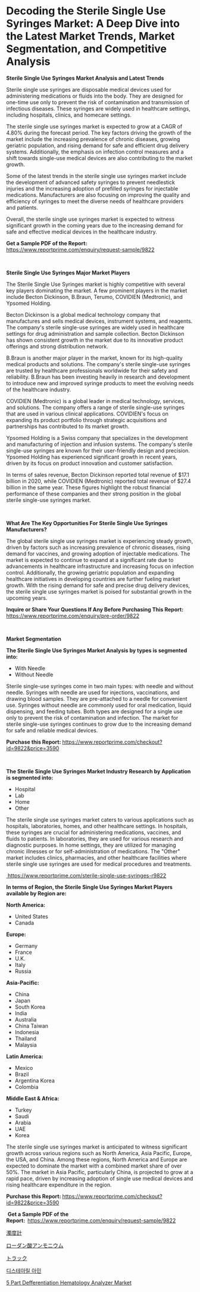 <p><h1>Decoding the Sterile Single Use Syringes Market: A Deep Dive into the Latest Market Trends, Market Segmentation, and Competitive Analysis</h1></p><p><strong>Sterile Single Use Syringes Market Analysis and Latest Trends</strong></p>
<p><p>Sterile single use syringes are disposable medical devices used for administering medications or fluids into the body. They are designed for one-time use only to prevent the risk of contamination and transmission of infectious diseases. These syringes are widely used in healthcare settings, including hospitals, clinics, and homecare settings.</p><p>The sterile single use syringes market is expected to grow at a CAGR of 4.80% during the forecast period. The key factors driving the growth of the market include the increasing prevalence of chronic diseases, growing geriatric population, and rising demand for safe and efficient drug delivery systems. Additionally, the emphasis on infection control measures and a shift towards single-use medical devices are also contributing to the market growth.</p><p>Some of the latest trends in the sterile single use syringes market include the development of advanced safety syringes to prevent needlestick injuries and the increasing adoption of prefilled syringes for injectable medications. Manufacturers are also focusing on improving the quality and efficiency of syringes to meet the diverse needs of healthcare providers and patients.</p><p>Overall, the sterile single use syringes market is expected to witness significant growth in the coming years due to the increasing demand for safe and effective medical devices in the healthcare industry.</p></p>
<p><strong>Get a Sample PDF of the Report:&nbsp;</strong> <a href="https://www.reportprime.com/enquiry/request-sample/9822">https://www.reportprime.com/enquiry/request-sample/9822</a></p>
<p>&nbsp;</p>
<p><strong>Sterile Single Use Syringes Major Market Players</strong></p>
<p><p>The Sterile Single Use Syringes market is highly competitive with several key players dominating the market. A few prominent players in the market include Becton Dickinson, B.Braun, Terumo, COVIDIEN (Medtronic), and Ypsomed Holding.</p><p>Becton Dickinson is a global medical technology company that manufactures and sells medical devices, instrument systems, and reagents. The company's sterile single-use syringes are widely used in healthcare settings for drug administration and sample collection. Becton Dickinson has shown consistent growth in the market due to its innovative product offerings and strong distribution network.</p><p>B.Braun is another major player in the market, known for its high-quality medical products and solutions. The company's sterile single-use syringes are trusted by healthcare professionals worldwide for their safety and reliability. B.Braun has been investing heavily in research and development to introduce new and improved syringe products to meet the evolving needs of the healthcare industry.</p><p>COVIDIEN (Medtronic) is a global leader in medical technology, services, and solutions. The company offers a range of sterile single-use syringes that are used in various clinical applications. COVIDIEN's focus on expanding its product portfolio through strategic acquisitions and partnerships has contributed to its market growth.</p><p>Ypsomed Holding is a Swiss company that specializes in the development and manufacturing of injection and infusion systems. The company's sterile single-use syringes are known for their user-friendly design and precision. Ypsomed Holding has experienced significant growth in recent years, driven by its focus on product innovation and customer satisfaction.</p><p>In terms of sales revenue, Becton Dickinson reported total revenue of $17.1 billion in 2020, while COVIDIEN (Medtronic) reported total revenue of $27.4 billion in the same year. These figures highlight the robust financial performance of these companies and their strong position in the global sterile single-use syringes market.</p></p>
<p>&nbsp;</p>
<p><strong>What Are The Key Opportunities For Sterile Single Use Syringes Manufacturers?</strong></p>
<p><p>The global sterile single use syringes market is experiencing steady growth, driven by factors such as increasing prevalence of chronic diseases, rising demand for vaccines, and growing adoption of injectable medications. The market is expected to continue to expand at a significant rate due to advancements in healthcare infrastructure and increasing focus on infection control. Additionally, the growing geriatric population and expanding healthcare initiatives in developing countries are further fueling market growth. With the rising demand for safe and precise drug delivery devices, the sterile single use syringes market is poised for substantial growth in the upcoming years.</p></p>
<p><strong>Inquire or Share Your Questions If Any Before Purchasing This Report:</strong> <a href="https://www.reportprime.com/enquiry/pre-order/9822">https://www.reportprime.com/enquiry/pre-order/9822</a></p>
<p>&nbsp;</p>
<p><strong>Market Segmentation</strong></p>
<p><strong>The Sterile Single Use Syringes Market Analysis by types is segmented into:</strong></p>
<p><ul><li>With Needle</li><li>Without Needle</li></ul></p>
<p><p>Sterile single-use syringes come in two main types: with needle and without needle. Syringes with needle are used for injections, vaccinations, and drawing blood samples. They are pre-attached to a needle for convenient use. Syringes without needle are commonly used for oral medication, liquid dispensing, and feeding tubes. Both types are designed for a single use only to prevent the risk of contamination and infection. The market for sterile single-use syringes continues to grow due to the increasing demand for safe and reliable medical devices.</p></p>
<p><strong>Purchase this Report:&nbsp;</strong><a href="https://www.reportprime.com/checkout?id=9822&price=3590">https://www.reportprime.com/checkout?id=9822&price=3590</a></p>
<p>&nbsp;</p>
<p><strong>The Sterile Single Use Syringes Market Industry Research by Application is segmented into:</strong></p>
<p><ul><li>Hospital</li><li>Lab</li><li>Home</li><li>Other</li></ul></p>
<p><p>The sterile single use syringes market caters to various applications such as hospitals, laboratories, homes, and other healthcare settings. In hospitals, these syringes are crucial for administering medications, vaccines, and fluids to patients. In laboratories, they are used for various research and diagnostic purposes. In home settings, they are utilized for managing chronic illnesses or for self-administration of medications. The "Other" market includes clinics, pharmacies, and other healthcare facilities where sterile single use syringes are used for medical procedures and treatments.</p></p>
<p><a href="https://www.reportprime.com/sterile-single-use-syringes-r9822">&nbsp;https://www.reportprime.com/sterile-single-use-syringes-r9822</a></p>
<p><strong>In terms of Region, the Sterile Single Use Syringes Market Players available by Region are:</strong></p>
<p>
    <p> <strong> North America: </strong>
        <ul>
            <li>United States</li>
            <li>Canada</li>
        </ul>
        </p> 
    <p> <strong> Europe: </strong>
        <ul>
            <li>Germany</li>
            <li>France</li>
            <li>U.K.</li>
            <li>Italy</li>
            <li>Russia</li>
        </ul>
        </p> 
    <p> <strong> Asia-Pacific: </strong>
        <ul>
            <li>China</li>
            <li>Japan</li>
            <li>South Korea</li>
            <li>India</li>
            <li>Australia</li>
            <li>China Taiwan</li>
            <li>Indonesia</li>
            <li>Thailand</li>
            <li>Malaysia</li>
        </ul>
        </p> 
    <p> <strong> Latin America: </strong>
        <ul>
            <li>Mexico</li>
            <li>Brazil</li>
            <li>Argentina Korea</li>
            <li>Colombia</li>
        </ul>
        </p> 
    <p> <strong> Middle East & Africa: </strong>
        <ul>
            <li>Turkey</li>
            <li>Saudi</li>
            <li>Arabia</li>
            <li>UAE</li>
            <li>Korea</li>
        </ul>
    </p>
    </p>
<p><p>The sterile single use syringes market is anticipated to witness significant growth across various regions such as North America, Asia Pacific, Europe, the USA, and China. Among these regions, North America and Europe are expected to dominate the market with a combined market share of over 50%. The market in Asia Pacific, particularly China, is projected to grow at a rapid pace, driven by increasing adoption of single use medical devices and rising healthcare expenditure in the region.</p></p>
<p><strong>Purchase this Report: </strong><a href="https://www.reportprime.com/checkout?id=9822&price=3590">https://www.reportprime.com/checkout?id=9822&price=3590</a></p>
<p>&nbsp;<strong>Get a Sample PDF of the Report:&nbsp;&nbsp;</strong><a href="https://www.reportprime.com/enquiry/request-sample/9822">https://www.reportprime.com/enquiry/request-sample/9822</a></p>
<p><strong></strong></p>
<p><p><a href="https://github.com/leigh4852023/Market-Research-Report-List-1/blob/main/545198778957.md">濁度計</a></p><p><a href="https://medium.com/@lauriank/%E3%82%A2%E3%83%B3%E3%83%A2%E3%83%8B%E3%82%A6%E3%83%A0%E3%83%AD%E3%82%A6%E3%83%80%E3%83%8D%E3%83%BC%E3%83%88%E5%B8%82%E5%A0%B4%E3%83%A1%E3%83%88%E3%83%AA%E3%82%AF%E3%82%B9%E3%81%AE%E8%A7%A3%E8%AA%AD-%E5%B8%82%E5%A0%B4%E3%82%B7%E3%82%A7%E3%82%A2-%E3%83%88%E3%83%AC%E3%83%B3%E3%83%89-%E6%88%90%E9%95%B7%E3%83%91%E3%82%BF%E3%83%BC%E3%83%B3-2a6260cece1e">ローダン酸アンモニウム</a></p><p><a href="https://github.com/alyle7648/Market-Research-Report-List-1/blob/main/297494678956.md">トラック</a></p><p><a href="https://medium.com/@ralphyjames/%EB%94%94%EC%8A%A4%ED%85%8C%EC%95%84%EB%A6%B4-%EC%95%84%EB%AF%BC-%EC%8B%9C%EC%9E%A5-%EC%8B%9C%EC%9E%A5-cagr-%EC%8B%9C%EC%9E%A5-%EB%8F%99%ED%96%A5-%EB%B0%8F-%EC%84%B1%EC%9E%A5-%EC%A0%84%EB%9E%B5%EC%97%90-%EB%8C%80%ED%95%9C-%ED%86%B5%EC%B0%B0%EB%A0%A5-17499938ecb1">디스테아릴 아민</a></p><p><a href="https://github.com/jaidynmorantestelletmjzya/Market-Research-Report-List-2/blob/main/5-part-defferentiation-hematology-analyzer-market.md">5 Part Defferentiation Hematology Analyzer Market</a></p></p>